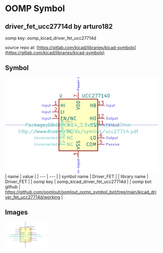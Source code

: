 # OOMP Symbol  
## driver_fet_ucc27714d  by arturo182  
  
oomp key: oomp_kicad_driver_fet_ucc27714d  
  
source repo at: [https://gitlab.com/kicad/libraries/kicad-symbols](https://gitlab.com/kicad/libraries/kicad-symbols)  
## Symbol  
  
[![working.png](working_600.png)](working.png)  
| name | value | 
| --- | --- | 
| symbol name | Driver_FET | 
| library name | Driver_FET | 
| oomp key | oomp_kicad_driver_fet_ucc27714d | 
| oomp bot github | https://github.com/oomlout/oomlout_oomp_symbol_bot/tree/main/kicad_driver_fet_ucc27714d/working | 
## Images  
  
[![working.png](working_140.png)](working.png)  
